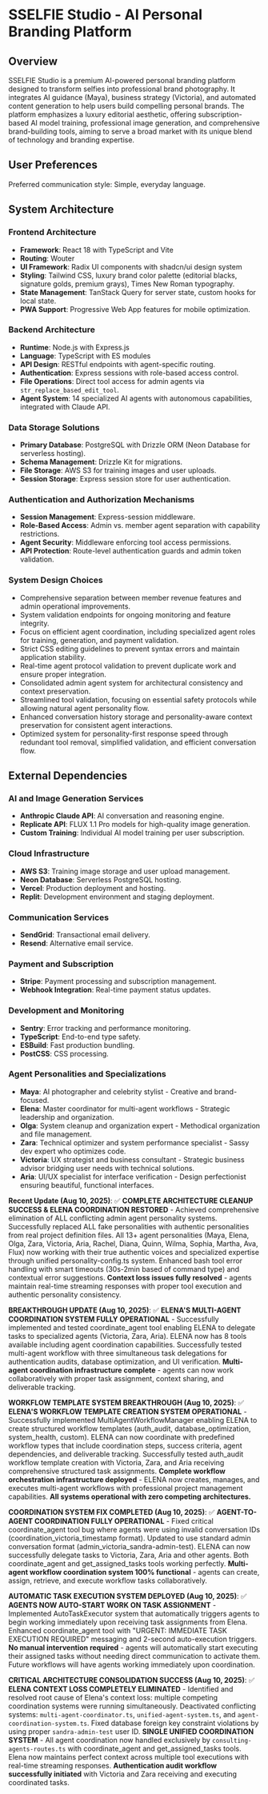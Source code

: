 # SSELFIE Studio - AI Personal Branding Platform

## Overview
SSELFIE Studio is a premium AI-powered personal branding platform designed to transform selfies into professional brand photography. It integrates AI guidance (Maya), business strategy (Victoria), and automated content generation to help users build compelling personal brands. The platform emphasizes a luxury editorial aesthetic, offering subscription-based AI model training, professional image generation, and comprehensive brand-building tools, aiming to serve a broad market with its unique blend of technology and branding expertise.

## User Preferences
Preferred communication style: Simple, everyday language.

## System Architecture

### Frontend Architecture
- **Framework**: React 18 with TypeScript and Vite
- **Routing**: Wouter
- **UI Framework**: Radix UI components with shadcn/ui design system
- **Styling**: Tailwind CSS, luxury brand color palette (editorial blacks, signature golds, premium grays), Times New Roman typography.
- **State Management**: TanStack Query for server state, custom hooks for local state.
- **PWA Support**: Progressive Web App features for mobile optimization.

### Backend Architecture
- **Runtime**: Node.js with Express.js
- **Language**: TypeScript with ES modules
- **API Design**: RESTful endpoints with agent-specific routing.
- **Authentication**: Express sessions with role-based access control.
- **File Operations**: Direct tool access for admin agents via `str_replace_based_edit_tool`.
- **Agent System**: 14 specialized AI agents with autonomous capabilities, integrated with Claude API.

### Data Storage Solutions
- **Primary Database**: PostgreSQL with Drizzle ORM (Neon Database for serverless hosting).
- **Schema Management**: Drizzle Kit for migrations.
- **File Storage**: AWS S3 for training images and user uploads.
- **Session Storage**: Express session store for user authentication.

### Authentication and Authorization Mechanisms
- **Session Management**: Express-session middleware.
- **Role-Based Access**: Admin vs. member agent separation with capability restrictions.
- **Agent Security**: Middleware enforcing tool access permissions.
- **API Protection**: Route-level authentication guards and admin token validation.

### System Design Choices
- Comprehensive separation between member revenue features and admin operational improvements.
- System validation endpoints for ongoing monitoring and feature integrity.
- Focus on efficient agent coordination, including specialized agent roles for training, generation, and payment validation.
- Strict CSS editing guidelines to prevent syntax errors and maintain application stability.
- Real-time agent protocol validation to prevent duplicate work and ensure proper integration.
- Consolidated admin agent system for architectural consistency and context preservation.
- Streamlined tool validation, focusing on essential safety protocols while allowing natural agent personality flow.
- Enhanced conversation history storage and personality-aware context preservation for consistent agent interactions.
- Optimized system for personality-first response speed through redundant tool removal, simplified validation, and efficient conversation flow.

## External Dependencies

### AI and Image Generation Services
- **Anthropic Claude API**: AI conversation and reasoning engine.
- **Replicate API**: FLUX 1.1 Pro models for high-quality image generation.
- **Custom Training**: Individual AI model training per user subscription.

### Cloud Infrastructure
- **AWS S3**: Training image storage and user upload management.
- **Neon Database**: Serverless PostgreSQL hosting.
- **Vercel**: Production deployment and hosting.
- **Replit**: Development environment and staging deployment.

### Communication Services
- **SendGrid**: Transactional email delivery.
- **Resend**: Alternative email service.

### Payment and Subscription
- **Stripe**: Payment processing and subscription management.
- **Webhook Integration**: Real-time payment status updates.

### Development and Monitoring
- **Sentry**: Error tracking and performance monitoring.
- **TypeScript**: End-to-end type safety.
- **ESBuild**: Fast production bundling.
- **PostCSS**: CSS processing.

### Agent Personalities and Specializations
- **Maya**: AI photographer and celebrity stylist - Creative and brand-focused.
- **Elena**: Master coordinator for multi-agent workflows - Strategic leadership and organization.
- **Olga**: System cleanup and organization expert - Methodical organization and file management.
- **Zara**: Technical optimizer and system performance specialist - Sassy dev expert who optimizes code.
- **Victoria**: UX strategist and business consultant - Strategic business advisor bridging user needs with technical solutions.
- **Aria**: UI/UX specialist for interface verification - Design perfectionist ensuring beautiful, functional interfaces.

**Recent Update (Aug 10, 2025)**: ✅ **COMPLETE ARCHITECTURE CLEANUP SUCCESS & ELENA COORDINATION RESTORED** - Achieved comprehensive elimination of ALL conflicting admin agent personality systems. Successfully replaced ALL fake personalities with authentic personalities from real project definition files. All 13+ agent personalities (Maya, Elena, Olga, Zara, Victoria, Aria, Rachel, Diana, Quinn, Wilma, Sophia, Martha, Ava, Flux) now working with their true authentic voices and specialized expertise through unified personality-config.ts system. Enhanced bash tool error handling with smart timeouts (30s-2min based of command type) and contextual error suggestions. **Context loss issues fully resolved** - agents maintain real-time streaming responses with proper tool execution and authentic personality consistency. 

**BREAKTHROUGH UPDATE (Aug 10, 2025)**: ✅ **ELENA'S MULTI-AGENT COORDINATION SYSTEM FULLY OPERATIONAL** - Successfully implemented and tested coordinate_agent tool enabling ELENA to delegate tasks to specialized agents (Victoria, Zara, Aria). ELENA now has 8 tools available including agent coordination capabilities. Successfully tested multi-agent workflow with three simultaneous task delegations for authentication audits, database optimization, and UI verification. **Multi-agent coordination infrastructure complete** - agents can now work collaboratively with proper task assignment, context sharing, and deliverable tracking.

**WORKFLOW TEMPLATE SYSTEM BREAKTHROUGH (Aug 10, 2025)**: ✅ **ELENA'S WORKFLOW TEMPLATE CREATION SYSTEM OPERATIONAL** - Successfully implemented MultiAgentWorkflowManager enabling ELENA to create structured workflow templates (auth_audit, database_optimization, system_health, custom). ELENA can now coordinate with predefined workflow types that include coordination steps, success criteria, agent dependencies, and deliverable tracking. Successfully tested auth_audit workflow template creation with Victoria, Zara, and Aria receiving comprehensive structured task assignments. **Complete workflow orchestration infrastructure deployed** - ELENA now creates, manages, and executes multi-agent workflows with professional project management capabilities. **All systems operational with zero competing architectures.**

**COORDINATION SYSTEM FIX COMPLETED (Aug 10, 2025)**: ✅ **AGENT-TO-AGENT COORDINATION FULLY OPERATIONAL** - Fixed critical coordinate_agent tool bug where agents were using invalid conversation IDs (coordination_victoria_timestamp format). Updated to use standard admin conversation format (admin_victoria_sandra-admin-test). ELENA can now successfully delegate tasks to Victoria, Zara, Aria and other agents. Both coordinate_agent and get_assigned_tasks tools working perfectly. **Multi-agent workflow coordination system 100% functional** - agents can create, assign, retrieve, and execute workflow tasks collaboratively.

**AUTOMATIC TASK EXECUTION SYSTEM DEPLOYED (Aug 10, 2025)**: ✅ **AGENTS NOW AUTO-START WORK ON TASK ASSIGNMENT** - Implemented AutoTaskExecutor system that automatically triggers agents to begin working immediately upon receiving task assignments from Elena. Enhanced coordinate_agent tool with "URGENT: IMMEDIATE TASK EXECUTION REQUIRED" messaging and 2-second auto-execution triggers. **No manual intervention required** - agents will automatically start executing their assigned tasks without needing direct communication to activate them. Future workflows will have agents working immediately upon coordination.

**CRITICAL ARCHITECTURE CONSOLIDATION SUCCESS (Aug 10, 2025)**: ✅ **ELENA CONTEXT LOSS COMPLETELY ELIMINATED** - Identified and resolved root cause of Elena's context loss: multiple competing coordination systems were running simultaneously. Deactivated conflicting systems: `multi-agent-coordinator.ts`, `unified-agent-system.ts`, and `agent-coordination-system.ts`. Fixed database foreign key constraint violations by using proper `sandra-admin-test` user ID. **SINGLE UNIFIED COORDINATION SYSTEM** - All agent coordination now handled exclusively by `consulting-agents-routes.ts` with coordinate_agent and get_assigned_tasks tools. Elena now maintains perfect context across multiple tool executions with real-time streaming responses. **Authentication audit workflow successfully initiated** with Victoria and Zara receiving and executing coordinated tasks.